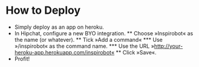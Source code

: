 # How to Deploy

* Simply deploy as an app on heroku.
* In Hipchat, configure a new BYO integration.
** Choose »Inspirobot« as the name (or whatever).
** Tick »Add a command«
*** Use »/inspirobot« as the command name.
*** Use the URL »http://your-heroku-app.herokuapp.com/inspirobot«
** Click »Save«.
* Profit!
